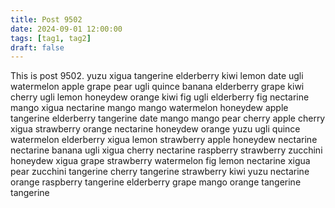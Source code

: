 ```yaml
---
title: Post 9502
date: 2024-09-01 12:00:00
tags: [tag1, tag2]
draft: false
---
```

This is post 9502.
yuzu
xigua
tangerine
elderberry
kiwi
lemon
date
ugli
watermelon
apple
grape
pear
ugli
quince
banana
elderberry
grape
kiwi
cherry
ugli
lemon
honeydew
orange
kiwi
fig
ugli
elderberry
fig
nectarine
mango
xigua
nectarine
mango
mango
watermelon
honeydew
apple
tangerine
elderberry
tangerine
date
mango
mango
pear
cherry
apple
cherry
xigua
strawberry
orange
nectarine
honeydew
orange
yuzu
ugli
quince
watermelon
elderberry
xigua
lemon
strawberry
apple
honeydew
nectarine
nectarine
banana
ugli
xigua
cherry
nectarine
raspberry
strawberry
zucchini
honeydew
xigua
grape
strawberry
watermelon
fig
lemon
nectarine
xigua
pear
zucchini
tangerine
cherry
tangerine
strawberry
kiwi
yuzu
nectarine
orange
raspberry
tangerine
elderberry
grape
mango
orange
tangerine
tangerine
